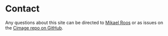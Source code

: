 Contact
==============================================

Any questions about this site can be directed to [Mikael Roos](https://mikaelroos.se) or as issues on the [Cimage repo on GitHub](https://github.com/mosbth/cimage/issues).
